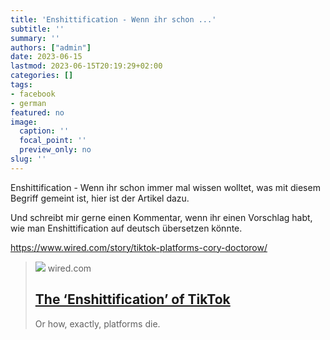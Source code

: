 ```yaml
---
title: 'Enshittification - Wenn ihr schon ...'
subtitle: ''
summary: ''
authors: ["admin"]
date: 2023-06-15
lastmod: 2023-06-15T20:19:29+02:00
categories: []
tags:
- facebook
- german
featured: no
image:
  caption: ''
  focal_point: ''
  preview_only: no
slug: ''
---
```

Enshittification - Wenn ihr schon immer mal wissen wolltet, was mit diesem Begriff gemeint ist, hier ist der Artikel dazu.

Und schreibt mir gerne einen Kommentar, wenn ihr einen Vorschlag habt, wie man Enshittification auf deutsch übersetzen könnte. 

https://www.wired.com/story/tiktok-platforms-cory-doctorow/
> [![](https://media.wired.com/photos/63cec5c01628debb3e3ed677/191:100/w_1280,c_limit/Enshittification-of%20TikTok-Ideas-1229058759.jpg)](https://www.wired.com/story/tiktok-platforms-cory-doctorow/)
> wired.com
> ## [The ‘Enshittification’ of TikTok](https://www.wired.com/story/tiktok-platforms-cory-doctorow/)
>
>Or how, exactly, platforms die.


